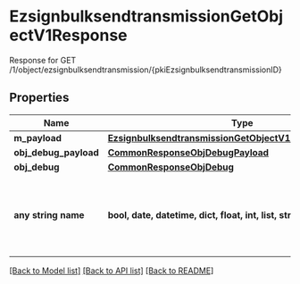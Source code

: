 # EzsignbulksendtransmissionGetObjectV1Response

Response for GET /1/object/ezsignbulksendtransmission/{pkiEzsignbulksendtransmissionID}

## Properties
Name | Type | Description | Notes
------------ | ------------- | ------------- | -------------
**m_payload** | [**EzsignbulksendtransmissionGetObjectV1ResponseMPayload**](EzsignbulksendtransmissionGetObjectV1ResponseMPayload.md) |  | 
**obj_debug_payload** | [**CommonResponseObjDebugPayload**](CommonResponseObjDebugPayload.md) |  | [optional] 
**obj_debug** | [**CommonResponseObjDebug**](CommonResponseObjDebug.md) |  | [optional] 
**any string name** | **bool, date, datetime, dict, float, int, list, str, none_type** | any string name can be used but the value must be the correct type | [optional]

[[Back to Model list]](../README.md#documentation-for-models) [[Back to API list]](../README.md#documentation-for-api-endpoints) [[Back to README]](../README.md)


